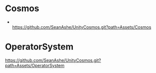 
# Cosmos
 - <br>https://github.com/SeanAshe/UnityCosmos.git?path=Assets/Cosmos</br>
# OperatorSystem
https://github.com/SeanAshe/UnityCosmos.git?path=Assets/OperatorSystem
